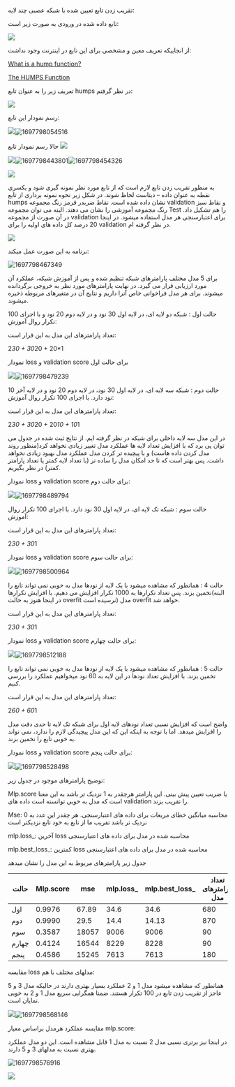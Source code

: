 تقریب
زدن تابع تعیین شده با شبکه عصبی چند لایه:

تابع
داده شده در ورودی به صورت زیر است:

![](file:///C:/Users/Reyhane/AppData/Local/Temp/msohtmlclip1/01/clip_image002.png)

از
انجاییکه تعریف معین و مشخصی برای این تابع در اینترنت وجود نداشت:

[What
is a hump function?](https://math.stackexchange.com/questions/123227/what-is-a-hump-function)

[The HUMPS Function](http://bioinformatics.intec.ugent.be/MotifSuite/INCLUSive_for_users/CPU_64/Matlab_Compiler_Runtime/v79/toolbox/matlab/demos/html/funfuns.html)[]()

تعریف
زیر را به عنوان تابع humps در نظر گرفتم:

![](file:///C:/Users/Reyhane/AppData/Local/Temp/msohtmlclip1/01/clip_image004.png)

رسم
نمودار این تابع:

![](file:///C:/Users/Reyhane/AppData/Local/Temp/msohtmlclip1/01/clip_image006.jpg)![1697798054516](image/README/1697798054516.png)

حالا
رسم نمودار تابع ![](file:///C:/Users/Reyhane/AppData/Local/Temp/msohtmlclip1/01/clip_image008.png)

![](file:///C:/Users/Reyhane/AppData/Local/Temp/msohtmlclip1/01/clip_image010.jpg)![1697798443801](image/README/1697798443801.png)![1697798454326](image/README/1697798454326.png)

![](file:///C:/Users/Reyhane/AppData/Local/Temp/msohtmlclip1/01/clip_image012.jpg)

به
منظور تقریب زدن تابع لازم است که از تابع مورد نظر نمونه گیری شود و یکسری نقطه
به عنوان داده – دیتاست لحاظ شوند. در شکل زیر نحوه نمونه برداری از تابع humps نشان داده شده
است. نقاط ضربدر قرمز رنگ مجموعه validation و نقاط سبز رنگ مجموعه آموزشی را
نشان می دهند. البته می توان مجموعه Test را هم تشکیل داد. در آن صورت از
مجموعه validation برای اعتبارسنجی هر مدل استفاده میشود. در اینجا 20 درصد کل داده
های اولیه را برای validation در نظر گرفته ام.

![](file:///C:/Users/Reyhane/AppData/Local/Temp/msohtmlclip1/01/clip_image014.jpg)

برنامه
به این صورت عمل میکند:

![1697798467349](image/README/1697798467349.png)

برای
5 مدل مختلف پارامترهای شبکه تنظیم شده و پس از آموزش شبکه، عملکرد آن مورد
ارزیابی قرار می گیرد. در نهایت پارامترهای مورد نظر به خروجی برگردانده میشوند.
برای هر مدل فراخوانی خاص آنرا داریم و نتایج آن در متغیرهای مربوطه ذخیره میشوند.

حالت
اول : شبکه دو لایه ای، در لایه اول 30 نود و در لایه دوم 20 نود و با اجرای 100
تکرار روال آموزش:

تعداد
پارامترهای این مدل به این قرار است:

2*30 + 30*20 + 20*1

نمودار
loss و validation score برای حالت اول

![](file:///C:/Users/Reyhane/AppData/Local/Temp/msohtmlclip1/01/clip_image016.jpg)![1697798479239](image/README/1697798479239.png)

حالت
دوم : شبکه سه لایه ای، در لایه اول 30 نود، در لایه دوم 20 نود و در لایه آخر 10
نود دارد. با اجرای 100 تکرار روال آموزش:

تعداد
پارامترهای این مدل به این قرار است:

2*30 + 30*20 + 20*10 + 10*1

در
این مدل سه لایه داخلی برای شبکه در نظر گرفته ایم. از نتایج ثبت شده در جدول می
توان پی برد که با افزایش تعداد لایه ها عملکرد مدل تغییر زیادی نخواهد کرد(منظور
روند مدل کردن داده هاست) و با پیچیده تر کردن مدل عملکرد مدل بهبود زیادی نخواهد داشت.
پس بهتر است که تا حد امکان مدل را ساده تر (با تعداد لایه کمتر یا تعداد پارامتر
کمتر) در نظر بگیریم.

نمودار
loss و validation score برای حالت دوم:

![](file:///C:/Users/Reyhane/AppData/Local/Temp/msohtmlclip1/01/clip_image018.jpg)![1697798489794](image/README/1697798489794.png)

حالت
سوم : شبکه تک لایه ای، در لایه اول 30 نود دارد. با اجرای 100 تکرار روال آموزش:

تعداد
پارامترهای این مدل به این قرار است:

2*30 + 30*1

نمودار
loss و validation score برای حالت سوم:

![](file:///C:/Users/Reyhane/AppData/Local/Temp/msohtmlclip1/01/clip_image020.jpg)![1697798500964](image/README/1697798500964.png)

حالت
4 : همانطور که مشاهده میشود با یک لایه از نودها مدل به خوبی نمی تواند تابع را
تخمین بزند. پس تعداد تکرارها به 1000 تکرار افزایش می دهیم. با افزایش تکرارها(البته
در اینجا هنوز به حالت overfit نرسیده است) مدل overfit خواهد شد.

تعداد
پارامترهای این مدل به این قرار است:

2*30 + 30*1

نمودار
loss و validation score برای حالت چهارم:

![](file:///C:/Users/Reyhane/AppData/Local/Temp/msohtmlclip1/01/clip_image022.jpg)![1697798512188](image/README/1697798512188.png)

حالت
5 : همانطور که مشاهده میشود با یک لایه از نودها مدل به خوبی نمی تواند تابع را
تخمین بزند. با افزایش تعداد نودها در این لایه به 60 نود میخواهیم عملکرد را  بررسی کنیم.

تعداد
پارامترهای این مدل به این قرار است:

2*60 + 60*1

واضح
است که افزایش نسبی تعداد نودهای لایه اول برای شبکه تک لایه تا حدی دقت مدل را
افزایش میدهد. اما با توجه به اینکه این که این مدل پیچیدگی لازم را ندارد، نمی
تواند به خوبی تابع را تخمین بزند.

نمودار
loss و validation score برای حالت پنجم:

![](file:///C:/Users/Reyhane/AppData/Local/Temp/msohtmlclip1/01/clip_image024.jpg)![1697798528498](image/README/1697798528498.png)

توضیح  پارامترهای موجود در جدول زیر:

Mlp.score یا ضریب تعیین پیش بینی. این پارامتر هرچقدر به 1 نزدیک تر  باشد به این معنا است که مدل به خوبی توانسته
است داده های validation را تقریب بزند.

Mse: محاسبه میانگین خطای مربعات برای داده های اعتبارسنجی. هر چقدر
این عدد به 0 نزدیک تر باشد تقریب ما از تابع به خود تابع نزدیکتر است

mlp.loss_: آخرین loss محاسبه شده در مدل برای داده های اعتبارسنجی

mlp.best_loss_: کمترین loss محاسبه شده در مدل برای داده های اعتبارسنجی

جدول
زیر پارامترهای مربوط به این مدل را نشان میدهد

| حالت   | Mlp.score | mse   | mlp.loss_ | mlp.best_loss_ | تعداد پارامترهای مدل | تعداد تکرار | تعداد نودها |
| ---------- | --------- | ----- | --------- | -------------- | -------------------------------------- | --------------------- | --------------------- |
| اول     | 0.9976    | 67.89 | 34.6      | 34.6           | 680                                    | 100                   | 30,20                 |
| دوم     | 0.9990    | 29.5  | 14.4      | 14.13          | 870                                    | 100                   | 30,20,10              |
| سوم     | 0.3587    | 18057 | 9006      | 9006           | 90                                     | 100                   | 30                    |
| چهارم | 0.4124    | 16544 | 8229      | 8228           | 90                                     | 1000                  | 30                    |
| پنجم   | 0.4586    | 15245 | 7613      | 7613           | 180                                    | 100                   | 60                    |

مقایسه
loss مدلهای مختلف با هم:

همانطور
که مشاهده میشود مدل 1 و 2 عملکرد بسیار بهتری دارند در حالیکه مدل 3 و 5 عاجز از
تقریب زدن تابع در 100 تکرار هستند. ضمنا همگرایی سریع مدل 1 و 2 به خوبی نمایان
است.

![](file:///C:/Users/Reyhane/AppData/Local/Temp/msohtmlclip1/01/clip_image026.jpg)![1697798568146](image/README/1697798568146.png)

مقایسه
عملکرد هرمدل براساس معیار mlp.score:

در
اینجا نیز برتری نسبی مدل 2 نسبت به مدل 1 قابل مشاهده است. این دو مدل عملکرد
بهتری نسبت به مدلهای 3 و 5 دارند.

![1697798576916](image/README/1697798576916.png)

![](file:///C:/Users/Reyhane/AppData/Local/Temp/msohtmlclip1/01/clip_image028.jpg)
